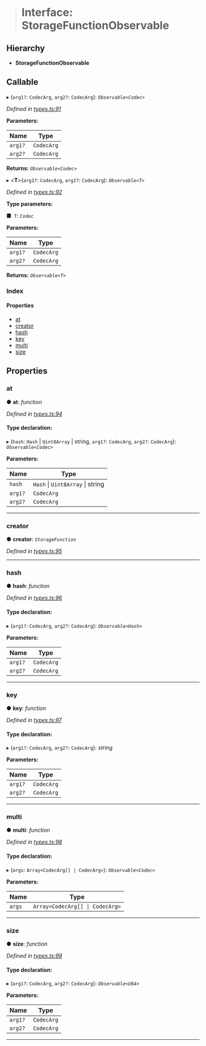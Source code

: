 > # Interface: StorageFunctionObservable

## Hierarchy

* **StorageFunctionObservable**

## Callable

▸ (`arg1?`: `CodecArg`, `arg2?`: `CodecArg`): *`Observable<Codec>`*

*Defined in [types.ts:91](url)*

**Parameters:**

Name | Type |
------ | ------ |
`arg1?` | `CodecArg` |
`arg2?` | `CodecArg` |

**Returns:** *`Observable<Codec>`*

▸ <**T**>(`arg1?`: `CodecArg`, `arg2?`: `CodecArg`): *`Observable<T>`*

*Defined in [types.ts:92](url)*

**Type parameters:**

■` T`: *`Codec`*

**Parameters:**

Name | Type |
------ | ------ |
`arg1?` | `CodecArg` |
`arg2?` | `CodecArg` |

**Returns:** *`Observable<T>`*

### Index

#### Properties

* [at](_types_.storagefunctionobservable.md#at)
* [creator](_types_.storagefunctionobservable.md#creator)
* [hash](_types_.storagefunctionobservable.md#hash)
* [key](_types_.storagefunctionobservable.md#key)
* [multi](_types_.storagefunctionobservable.md#multi)
* [size](_types_.storagefunctionobservable.md#size)

## Properties

###  at

● **at**: *function*

*Defined in [types.ts:94](url)*

#### Type declaration:

▸ (`hash`: `Hash` | `Uint8Array` | string, `arg1?`: `CodecArg`, `arg2?`: `CodecArg`): *`Observable<Codec>`*

**Parameters:**

Name | Type |
------ | ------ |
`hash` | `Hash` \| `Uint8Array` \| string |
`arg1?` | `CodecArg` |
`arg2?` | `CodecArg` |

___

###  creator

● **creator**: *`StorageFunction`*

*Defined in [types.ts:95](url)*

___

###  hash

● **hash**: *function*

*Defined in [types.ts:96](url)*

#### Type declaration:

▸ (`arg1?`: `CodecArg`, `arg2?`: `CodecArg`): *`Observable<Hash>`*

**Parameters:**

Name | Type |
------ | ------ |
`arg1?` | `CodecArg` |
`arg2?` | `CodecArg` |

___

###  key

● **key**: *function*

*Defined in [types.ts:97](url)*

#### Type declaration:

▸ (`arg1?`: `CodecArg`, `arg2?`: `CodecArg`): *string*

**Parameters:**

Name | Type |
------ | ------ |
`arg1?` | `CodecArg` |
`arg2?` | `CodecArg` |

___

###  multi

● **multi**: *function*

*Defined in [types.ts:98](url)*

#### Type declaration:

▸ (`args`: `Array<CodecArg[] | CodecArg>`): *`Observable<Codec>`*

**Parameters:**

Name | Type |
------ | ------ |
`args` | `Array<CodecArg[] \| CodecArg>` |

___

###  size

● **size**: *function*

*Defined in [types.ts:99](url)*

#### Type declaration:

▸ (`arg1?`: `CodecArg`, `arg2?`: `CodecArg`): *`Observable<U64>`*

**Parameters:**

Name | Type |
------ | ------ |
`arg1?` | `CodecArg` |
`arg2?` | `CodecArg` |

___